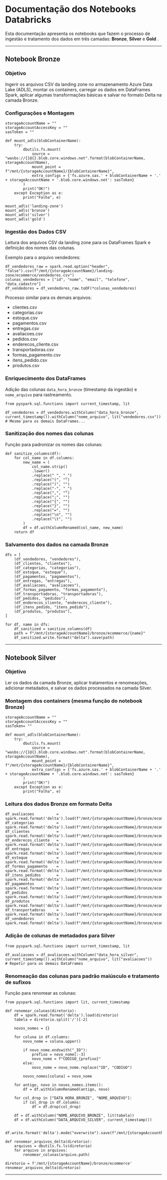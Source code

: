 # Documentação dos Notebooks Databricks

Esta documentação apresenta os notebooks que fazem o processo de ingestão e tratamento dos dados em três camadas: **Bronze**, **Silver** e **Gold** .

---

## Notebook Bronze

### Objetivo

Ingerir os arquivos CSV da landing zone no armazenamento Azure Data Lake (ADLS), montar os containers, carregar os dados em DataFrames Spark, aplicar algumas transformações básicas e salvar no formato Delta na camada Bronze.

### Configurações e Montagem

```
storageAccountName = ""
storageAccountAccessKey = ""
sasToken = ""

def mount_adls(blobContainerName):
    try:
        dbutils.fs.mount(
            source = "wasbs://{}@{}.blob.core.windows.net".format(blobContainerName, storageAccountName),
            mount_point = f"/mnt/{storageAccountName}/{blobContainerName}",
            extra_configs = {'fs.azure.sas.' + blobContainerName + '.' + storageAccountName + '.blob.core.windows.net': sasToken}
        )
        print("OK!")
    except Exception as e:
        print("Falha", e)

mount_adls('landing-zone')
mount_adls('bronze')
mount_adls('silver')
mount_adls('gold')
```

### Ingestão dos Dados CSV

Leitura dos arquivos CSV da landing zone para os DataFrames Spark e definição dos nomes das colunas.

Exemplo para o arquivo vendedores:

```
df_vendedores_raw = spark.read.option("header", "false").csv(f"/mnt/{storageAccountName}/landing-zone/ecommerce/vendedores.csv")
colunas_vendedores = ["id", "nome", "email", "telefone", "data_cadastro"]
df_vendedores = df_vendedores_raw.toDF(*colunas_vendedores)
```

Processo similar para os demais arquivos:

- clientes.csv
- categorias.csv
- estoque.csv
- pagamentos.csv
- entregas.csv
- avaliacoes.csv
- pedidos.csv
- enderecos_cliente.csv
- transportadoras.csv
- formas_pagamento.csv
- itens_pedido.csv
- produtos.csv

### Enriquecimento dos DataFrames

Adição das colunas `data_hora_bronze` (timestamp da ingestão) e `nome_arquivo` para rastreamento.

```
from pyspark.sql.functions import current_timestamp, lit

df_vendedores = df_vendedores.withColumn("data_hora_bronze", current_timestamp()).withColumn("nome_arquivo", lit("vendedores.csv"))
# Mesmo para os demais DataFrames...
```

### Sanitização dos nomes das colunas

Função para padronizar os nomes das colunas:

```
def sanitize_columns(df):
    for col_name in df.columns:
        new_name = (
            col_name.strip()
            .lower()
            .replace(" ", "_")
            .replace("(", "")
            .replace(")", "")
            .replace("-", "_")
            .replace(",", "")
            .replace(";", "")
            .replace("{", "")
            .replace("}", "")
            .replace("=", "")
            .replace("\n", "")
            .replace("\t", "")
        )
        df = df.withColumnRenamed(col_name, new_name)
    return df
```

### Salvamento dos dados na camada Bronze

```
dfs = [
    (df_vendedores, "vendedores"),
    (df_clientes, "clientes"),
    (df_categorias, "categorias"),
    (df_estoque, "estoque"),
    (df_pagamentos, "pagamentos"),
    (df_entregas, "entregas"),
    (df_avaliacoes, "avaliacoes"),
    (df_formas_pagamento, "formas_pagamento"),
    (df_transportadoras, "transportadoras"),
    (df_pedidos, "pedidos"),
    (df_enderecos_cliente, "enderecos_cliente"),
    (df_itens_pedido, "itens_pedido"),
    (df_produtos, "produtos"),
]

for df, name in dfs:
    df_sanitized = sanitize_columns(df)
    path = f"/mnt/{storageAccountName}/bronze/ecommerce/{name}"
    df_sanitized.write.format("delta").save(path)
```

---

## Notebook Silver

### Objetivo

Ler os dados da camada Bronze, aplicar tratamentos e renomeações, adicionar metadados, e salvar os dados processados na camada Silver.

### Montagem dos containers (mesma função do notebook Bronze)

```
storageAccountName = ""
storageAccountAccessKey = ""
sasToken= ""

def mount_adls(blobContainerName):
    try:
        dbutils.fs.mount(
            source = "wasbs://{}@{}.blob.core.windows.net".format(blobContainerName, storageAccountName),
            mount_point = f"/mnt/{storageAccountName}/{blobContainerName}",
            extra_configs = {'fs.azure.sas.' + blobContainerName + '.' + storageAccountName + '.blob.core.windows.net': sasToken}
        )
        print("OK!")
    except Exception as e:
        print("Falha", e)
```

### Leitura dos dados Bronze em formato Delta

```
df_avaliacoes          = spark.read.format('delta').load(f"/mnt/{storageAccountName}/bronze/ecommerce/avaliacoes")
df_categorias          = spark.read.format('delta').load(f"/mnt/{storageAccountName}/bronze/ecommerce/categorias")
df_clientes            = spark.read.format('delta').load(f"/mnt/{storageAccountName}/bronze/ecommerce/clientes")
df_enderecos_cliente   = spark.read.format('delta').load(f"/mnt/{storageAccountName}/bronze/ecommerce/enderecos_cliente")
df_entregas            = spark.read.format('delta').load(f"/mnt/{storageAccountName}/bronze/ecommerce/entregas")
df_estoque             = spark.read.format('delta').load(f"/mnt/{storageAccountName}/bronze/ecommerce/estoque")
df_formas_pagamento    = spark.read.format('delta').load(f"/mnt/{storageAccountName}/bronze/ecommerce/formas_pagamento")
df_itens_pedidos       = spark.read.format('delta').load(f"/mnt/{storageAccountName}/bronze/ecommerce/itens_pedido")
df_pagamentos          = spark.read.format('delta').load(f"/mnt/{storageAccountName}/bronze/ecommerce/pagamentos")
df_pedidos             = spark.read.format('delta').load(f"/mnt/{storageAccountName}/bronze/ecommerce/pedidos")
df_produtos            = spark.read.format('delta').load(f"/mnt/{storageAccountName}/bronze/ecommerce/produtos")
df_transportadoras     = spark.read.format('delta').load(f"/mnt/{storageAccountName}/bronze/ecommerce/transportadoras")
df_vendedores          = spark.read.format('delta').load(f"/mnt/{storageAccountName}/bronze/ecommerce/vendedores")
```

### Adição de colunas de metadados para Silver

```
from pyspark.sql.functions import current_timestamp, lit

df_avaliacoes = df_avaliacoes.withColumn("data_hora_silver", current_timestamp()).withColumn("nome_arquivo", lit("avaliacoes"))
# Repetir para os demais DataFrames
```

### Renomeação das colunas para padrão maiúsculo e tratamento de sufixos

Função para renomear as colunas:

```
from pyspark.sql.functions import lit, current_timestamp

def renomear_colunas(diretorio):
    df = spark.read.format('delta').load(diretorio)
    tabela = diretorio.split('/')[-2]

    novos_nomes = {}

    for coluna in df.columns:
        novo_nome = coluna.upper()

        if novo_nome.endswith("_ID"):
            prefixo = novo_nome[:-3]
            novo_nome = f"CODIGO_{prefixo}"
        else:
            novo_nome = novo_nome.replace("ID", "CODIGO")

        novos_nomes[coluna] = novo_nome

    for antigo, novo in novos_nomes.items():
        df = df.withColumnRenamed(antigo, novo)

    for col_drop in ["DATA_HORA_BRONZE", "NOME_ARQUIVO"]:
        if col_drop in df.columns:
            df = df.drop(col_drop)

    df = df.withColumn("NOME_ARQUIVO_BRONZE", lit(tabela))
    df = df.withColumn("DATA_ARQUIVO_SILVER", current_timestamp())

    df.write.format('delta').mode("overwrite").save(f"/mnt/{storageAccountName}/silver/ecommerce/{tabela}")

def renomear_arquivos_delta(diretorio):
    arquivos = dbutils.fs.ls(diretorio)
    for arquivo in arquivos:
        renomear_colunas(arquivo.path)

diretorio = f'/mnt/{storageAccountName}/bronze/ecommerce'
renomear_arquivos_delta(diretorio)
```

---



